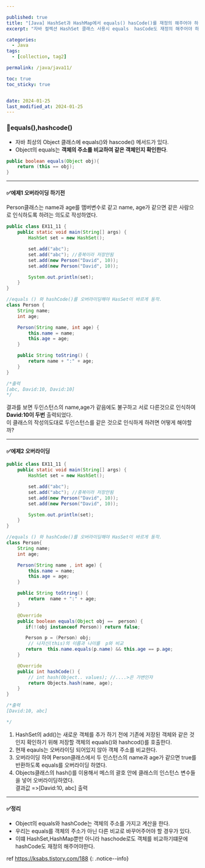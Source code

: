 ```yaml
---

published: true
title: "[Java] HashSet과 HashMap에서 equals() hasCode()를 재정의 해주어야 하는 경우 "
excerpt: "자바 컬렉션 HashSet 클래스 사용시 equals  hasCode도 재정의 해주어야 하는 경우에 대해서 예제를 통해 알아보자"

categories:
  - Java
tags:
  - [collection, tag2]

permalink: /java/java11/

toc: true
toc_sticky: true


date: 2024-01-25
last_modified_at: 2024-01-25
---
```




### 📌equals(),hashcode()
* 자바 최상의 Object 클래스에 equals()와 hascode() 메서드가 있다.
* Object의 equals는 **객체의 주소를 비교하여 같은 객체인지 확인한다**.

```java
public boolean equals(Object obj){
    return (this == obj);
}
```

---

#### ✅에제1 오버라이딩 하기전

Person클래스는 name과 age를  맴버변수로 같고 name, age가 같으면 같은 사람으로 인식하도록 하려는 의도로 작성하였다.

```java
public class EX11_11 {
    public static void main(String[] args) {
        HashSet set = new HashSet();

        set.add("abc");
        set.add("abc"); //중복이라 저장안됨
        set.add(new Person("David", 10));
        set.add(new Person("David", 10));

        System.out.println(set);
    }
}

//equals () 와 hashCode()를 오버라이딩해야 HasSet이 바르게 동작.
class Person {
    String name;
    int age;

    Person(String name, int age) {
        this.name = name;
        this.age = age;
    }

    public String toString() {
        return name + ":" + age;
    }
}

/*출력
[abc, David:10, David:10]
*/
```

결과를 보면 두인스턴스의 name,age가 같음에도 불구하고 서로 다른것으로 인식하여 **David:10이 두번** 출력되었다.<br> 이 클래스의 작성의도대로 
두인스턴스를 같은 것으로 인식하게 하려면 어떻게 해야할까?


---

#### ✅에제2 오버라이딩

```java
public class EX11_11 {
    public static void main(String[] args) {
        HashSet set = new HashSet();

        set.add("abc");
        set.add("abc"); //중복이라 저장안됨
        set.add(new Person("David", 10));
        set.add(new Person("David", 10));

        System.out.println(set);
    }
}

//equals () 와 hashCode()를 오버라이딩해야 HasSet이 바르게 동작.
class Person{
    String name;
    int age;

    Person(String name , int age) {
        this.name = name;
        this.age = age;
    }

    public String toString() {
        return  name + ":" + age;
    }

    @Override
    public boolean equals(Object obj ==  person) {
       if(!(obj instanceof Person)) return false;

       Person p = (Person) obj;
        // 나자신(this)의 이름과 나이를  p와 비교
       return  this.name.equals(p.name) && this.age == p.age;
    }

    @Override
    public int hashCode() {
        // int hash(Object.. values); //....>은 가변인자
        return Objects.hash(name, age);
    }
}

/*출력
[David:10, abc]

*/
```
1. HashSet의 add()는 새로운 객체를 추가 하기 전에 기존에 저장된 객체와 같은 것인지 확인하기 위해 저장할 객체의 equals()와 hashcod()를 호출한다.
2. 현재 eqauls는 오버라이딩 되어있지 않아 객체 주소를 비교한다.
3. 오버라이딩 하여 Person클래스에서 두 인스턴스의 name과 age가 같으면 true를 반환하도록 equals를 오버라이딩 하였다.
4. Objects클래스의 hash()를 이용해서 메스의 괄호 안에 클래스의 인스턴스 변수들을 넣어 오버라이딩하였다.<br>
결과값 =>[David:10, abc] 출력

---

#### ✅정리
* Object의 equals와 hashCode는 객체의 주소를 가지고 계산을 한다.
* 우리는 equals를 객체의 주소가 아닌 다른 비교로 바꾸어주어야 할 경우가 있다.
* 이떄 HashSet,HashMap뿐만 아니라 haschode로도 객체를 비교하기떄문에 hashCode도 재정의 해주어야한다. 

ref https://ksabs.tistory.com/188
{: .notice--info}